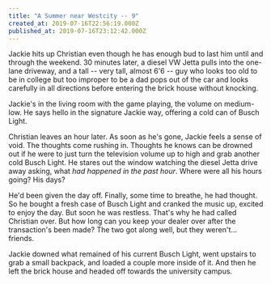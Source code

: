 ```yaml
---
title: "A Summer near Westcity -- 9"
created_at: 2019-07-16T22:56:19.000Z
published_at: 2019-07-16T23:12:42.000Z
---
```

Jackie hits up Christian even though he has enough bud to last him until and through the weekend. 30 minutes later, a diesel VW Jetta pulls into the one-lane driveway, and a tall -- very tall, almost 6'6 -- guy who looks too old to be in college but too improper to be a dad pops out of the car and looks carefully in all directions before entering the brick house without knocking.

  

Jackie's in the living room with the game playing, the volume on medium-low. He says hello in the signature Jackie way, offering a cold can of Busch Light. 

  

Christian leaves an hour later. As soon as he's gone, Jackie feels a sense of void. The thoughts come rushing in. Thoughts he knows can be drowned out if he were to just turn the television volume up to high and grab another cold Busch Light. He stares out the window watching the diesel Jetta drive away asking, what _had happened in the past hour_. Where were all his hours going? His days?

  

He'd been given the day off. Finally, some time to breathe, he had thought. So he bought a fresh case of Busch Light and cranked the music up, excited to enjoy the day. But soon he was restless. That's why he had called Christian over. But how long can you keep your dealer over after the transaction's been made? The two got along well, but they weren't... friends.

  

Jackie downed what remained of his current Busch Light, went upstairs to grab a small backpack, and loaded a couple more inside of it. And then he left the brick house and headed off towards the university campus.
